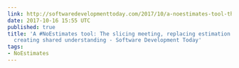 ```yaml
---
link: http://softwaredevelopmenttoday.com/2017/10/a-noestimates-tool-the-slicing-meeting-replacing-estimation-meetings-while-creating-shared-understanding/
date: 2017-10-16 15:55 UTC
published: true
title: 'A #NoEstimates tool: The slicing meeting, replacing estimation meetings while
  creating shared understanding - Software Development Today'
tags:
- NoEstimates
---
```



